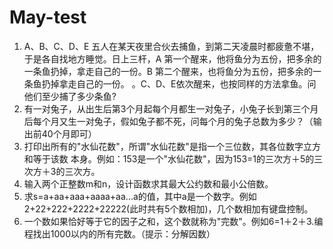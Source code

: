 # May-test
1.	A、B、C、D、E 五人在某天夜里合伙去捕鱼，到第二天凌晨时都疲惫不堪，于是各自找地方睡觉。日上三杆，A 第一个醒来，他将鱼分为五份，把多余的一条鱼扔掉，拿走自己的一份。B 第二个醒来，也将鱼分为五份，把多余的一条鱼扔掉拿走自己的一份。 。C、D、E依次醒来，也按同样的方法拿鱼。问他们至少捕了多少条鱼?
2.	有一对兔子，从出生后第3个月起每个月都生一对兔子，小兔子长到第三个月后每个月又生一对兔子，假如兔子都不死，问每个月的兔子总数为多少？（输出前40个月即可）
3.	打印出所有的"水仙花数"，所谓"水仙花数"是指一个三位数，其各位数字立方和等于该数 本身。例如：153是一个"水仙花数"，因为153=1的三次方＋5的三次方＋3的三次方。	
4.	输入两个正整数m和n，设计函数求其最大公约数和最小公倍数。
5.	求s=a+aa+aaa+aaaa+aa...a的值，其中a是一个数字。例如2+22+222+2222+22222(此时共有5个数相加)，几个数相加有键盘控制。
6.	一个数如果恰好等于它的因子之和，这个数就称为"完数"。例如6=1＋2＋3.编程找出1000以内的所有完数。（提示：分解因数）

